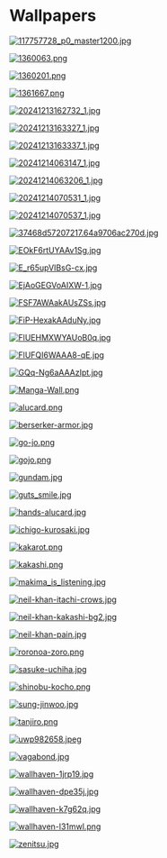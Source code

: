 # Wallpapers

<a href="117757728_p0_master1200.jpg"><img alt="117757728_p0_master1200.jpg" src="117757728_p0_master1200.jpg"></a>

<a href="1360063.png"><img alt="1360063.png" src="1360063.png"></a>

<a href="1360201.png"><img alt="1360201.png" src="1360201.png"></a>

<a href="1361667.png"><img alt="1361667.png" src="1361667.png"></a>

<a href="20241213162732_1.jpg"><img alt="20241213162732_1.jpg" src="20241213162732_1.jpg"></a>

<a href="20241213163327_1.jpg"><img alt="20241213163327_1.jpg" src="20241213163327_1.jpg"></a>

<a href="20241213163337_1.jpg"><img alt="20241213163337_1.jpg" src="20241213163337_1.jpg"></a>

<a href="20241214063147_1.jpg"><img alt="20241214063147_1.jpg" src="20241214063147_1.jpg"></a>

<a href="20241214063206_1.jpg"><img alt="20241214063206_1.jpg" src="20241214063206_1.jpg"></a>

<a href="20241214070531_1.jpg"><img alt="20241214070531_1.jpg" src="20241214070531_1.jpg"></a>

<a href="20241214070537_1.jpg"><img alt="20241214070537_1.jpg" src="20241214070537_1.jpg"></a>

<a href="37468d57207217.64a9706ac270d.jpg"><img alt="37468d57207217.64a9706ac270d.jpg" src="37468d57207217.64a9706ac270d.jpg"></a>

<a href="EOkF6rtUYAAv1Sg.jpg"><img alt="EOkF6rtUYAAv1Sg.jpg" src="EOkF6rtUYAAv1Sg.jpg"></a>

<a href="E_r65upVIBsG-cx.jpg"><img alt="E_r65upVIBsG-cx.jpg" src="E_r65upVIBsG-cx.jpg"></a>

<a href="EjAoGEGVoAIXW-1.jpg"><img alt="EjAoGEGVoAIXW-1.jpg" src="EjAoGEGVoAIXW-1.jpg"></a>

<a href="FSF7AWAakAUsZSs.jpg"><img alt="FSF7AWAakAUsZSs.jpg" src="FSF7AWAakAUsZSs.jpg"></a>

<a href="FiP-HexakAAduNy.jpg"><img alt="FiP-HexakAAduNy.jpg" src="FiP-HexakAAduNy.jpg"></a>

<a href="FlUEHMXWYAUoB0q.jpg"><img alt="FlUEHMXWYAUoB0q.jpg" src="FlUEHMXWYAUoB0q.jpg"></a>

<a href="FlUFQI6WAAA8-qE.jpg"><img alt="FlUFQI6WAAA8-qE.jpg" src="FlUFQI6WAAA8-qE.jpg"></a>

<a href="GQq-Ng6aAAAzIpt.jpg"><img alt="GQq-Ng6aAAAzIpt.jpg" src="GQq-Ng6aAAAzIpt.jpg"></a>

<a href="Manga-Wall.png"><img alt="Manga-Wall.png" src="Manga-Wall.png"></a>

<a href="alucard.png"><img alt="alucard.png" src="alucard.png"></a>

<a href="berserker-armor.jpg"><img alt="berserker-armor.jpg" src="berserker-armor.jpg"></a>

<a href="go-jo.png"><img alt="go-jo.png" src="go-jo.png"></a>

<a href="gojo.png"><img alt="gojo.png" src="gojo.png"></a>

<a href="gundam.jpg"><img alt="gundam.jpg" src="gundam.jpg"></a>

<a href="guts_smile.jpg"><img alt="guts_smile.jpg" src="guts_smile.jpg"></a>

<a href="hands-alucard.jpg"><img alt="hands-alucard.jpg" src="hands-alucard.jpg"></a>

<a href="ichigo-kurosaki.jpg"><img alt="ichigo-kurosaki.jpg" src="ichigo-kurosaki.jpg"></a>

<a href="kakarot.png"><img alt="kakarot.png" src="kakarot.png"></a>

<a href="kakashi.png"><img alt="kakashi.png" src="kakashi.png"></a>

<a href="makima_is_listening.jpg"><img alt="makima_is_listening.jpg" src="makima_is_listening.jpg"></a>

<a href="neil-khan-itachi-crows.jpg"><img alt="neil-khan-itachi-crows.jpg" src="neil-khan-itachi-crows.jpg"></a>

<a href="neil-khan-kakashi-bg2.jpg"><img alt="neil-khan-kakashi-bg2.jpg" src="neil-khan-kakashi-bg2.jpg"></a>

<a href="neil-khan-pain.jpg"><img alt="neil-khan-pain.jpg" src="neil-khan-pain.jpg"></a>

<a href="roronoa-zoro.png"><img alt="roronoa-zoro.png" src="roronoa-zoro.png"></a>

<a href="sasuke-uchiha.jpg"><img alt="sasuke-uchiha.jpg" src="sasuke-uchiha.jpg"></a>

<a href="shinobu-kocho.png"><img alt="shinobu-kocho.png" src="shinobu-kocho.png"></a>

<a href="sung-jinwoo.jpg"><img alt="sung-jinwoo.jpg" src="sung-jinwoo.jpg"></a>

<a href="tanjiro.png"><img alt="tanjiro.png" src="tanjiro.png"></a>

<a href="uwp982658.jpeg"><img alt="uwp982658.jpeg" src="uwp982658.jpeg"></a>

<a href="vagabond.jpg"><img alt="vagabond.jpg" src="vagabond.jpg"></a>

<a href="wallhaven-1jrp19.jpg"><img alt="wallhaven-1jrp19.jpg" src="wallhaven-1jrp19.jpg"></a>

<a href="wallhaven-dpe35j.jpg"><img alt="wallhaven-dpe35j.jpg" src="wallhaven-dpe35j.jpg"></a>

<a href="wallhaven-k7g62q.jpg"><img alt="wallhaven-k7g62q.jpg" src="wallhaven-k7g62q.jpg"></a>

<a href="wallhaven-l31mwl.png"><img alt="wallhaven-l31mwl.png" src="wallhaven-l31mwl.png"></a>

<a href="zenitsu.jpg"><img alt="zenitsu.jpg" src="zenitsu.jpg"></a>



